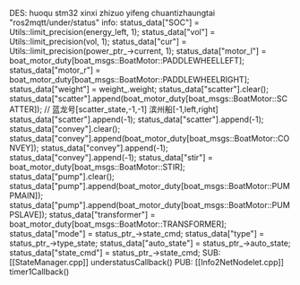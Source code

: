 DES:
		huoqu stm32 xinxi zhizuo yifeng chuantizhaungtai "ros2mqtt/under/status"
	info:
		status_data["SOC"] = Utils::limit_precision(energy_left, 1);
		status_data["vol"] = Utils::limit_precision(vol, 1);
		status_data["cur"] = Utils::limit_precision(power_ptr_->current, 1);
		status_data["motor_l"] = boat_motor_duty[boat_msgs::BoatMotor::PADDLEWHEELLEFT];
		status_data["motor_r"] = boat_motor_duty[boat_msgs::BoatMotor::PADDLEWHEELRIGHT];
		status_data["weight"] = weight_.weight;
		status_data["scatter"].clear();
		status_data["scatter"].append(boat_motor_duty[boat_msgs::BoatMotor::SCATTER]); // 蓝龙号[scatter_state,-1,-1] 滨州船[-1,left,right]
		status_data["scatter"].append(-1);
		status_data["scatter"].append(-1);
		status_data["convey"].clear();
		status_data["convey"].append(boat_motor_duty[boat_msgs::BoatMotor::CONVEY]);
		status_data["convey"].append(-1);
		status_data["convey"].append(-1);
		status_data["stir"] = boat_motor_duty[boat_msgs::BoatMotor::STIR];
		status_data["pump"].clear();
		status_data["pump"].append(boat_motor_duty[boat_msgs::BoatMotor::PUMPMAIN]);
		status_data["pump"].append(boat_motor_duty[boat_msgs::BoatMotor::PUMPSLAVE]);
		status_data["transformer"] = boat_motor_duty[boat_msgs::BoatMotor::TRANSFORMER];
		status_data["mode"] = status_ptr_->state_cmd;
		status_data["type"] = status_ptr_->type_state;
		status_data["auto_state"] = status_ptr_->auto_state;
		status_data["state_cmd"] = status_ptr_->state_cmd;
SUB:
	[[StateManager.cpp]]
		understatusCallback()
PUB:
	[[Info2NetNodelet.cpp]]
		timer1Callback()